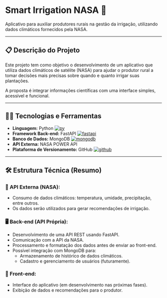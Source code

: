 # Smart Irrigation NASA 🌱

Aplicativo para auxiliar produtores rurais na gestão da irrigação, utilizando dados climáticos fornecidos pela NASA.

---

## 📋 Descrição do Projeto

Este projeto tem como objetivo o desenvolvimento de um aplicativo que utiliza dados climáticos de satélite (NASA) para ajudar o produtor rural a tomar decisões mais precisas sobre quando e quanto irrigar suas plantações.

A proposta é integrar informações científicas com uma interface simples, acessível e funcional.

---

## 🧑‍💻 Tecnologias e Ferramentas

- **Linguagem:** Python [![py](https://skillicons.dev/icons?i=js,html,css,wasm)](https://skillicons.dev)
- **Framework Back-end:** FastAPI [![fastapi](https://skillicons.dev/icons?i=js,html,css,wasm)](https://skillicons.dev)
- **Banco de Dados:** MongoDB [![mongodb](https://skillicons.dev/icons?i=js,html,css,wasm)](https://skillicons.dev) 
- **API Externa:** NASA POWER API 
- **Plataforma de Versionamento:** GitHub [![github](https://skillicons.dev/icons?i=js,html,css,wasm)](https://skillicons.dev) 

---

## 🛠️ Estrutura Técnica (Resumo)

### 📡 API Externa (NASA):
- Consumo de dados climáticos: temperatura, umidade, precipitação, entre outros.
- Os dados serão utilizados para gerar recomendações de irrigação.

### 🖥️ Back-end (API Própria):
- Desenvolvimento de uma API REST usando FastAPI.
- Comunicação com a API da NASA.
- Processamento e formatação dos dados antes de enviar ao front-end.
- Possível integração com MongoDB para:
  - Armazenamento de histórico de dados climáticos.
  - Cadastro e gerenciamento de usuários (futuramente).

### 📱 Front-end:
- Interface do aplicativo (em desenvolvimento nas próximas fases).
- Exibição de dados e recomendações para o produtor.


